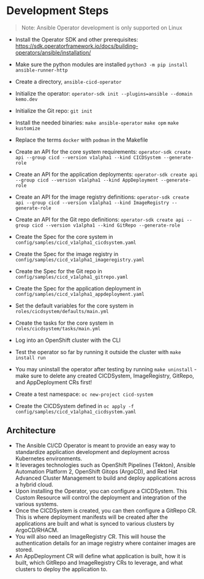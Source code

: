 # Development Steps

> Note: Ansible Operator development is only supported on Linux

- Install the Operator SDK and other prerequisites: https://sdk.operatorframework.io/docs/building-operators/ansible/installation/
- Make sure the python modules are installed `python3 -m pip install ansible-runner-http`
- Create a directory, `ansible-cicd-operator`
- Initialize the operator: `operator-sdk init --plugins=ansible --domain kemo.dev`
- Initialize the Git repo: `git init`
- Install the needed binaries: `make ansible-operator` `make opm` `make kustomize`
- Replace the terms `docker` with `podman` in the Makefile

- Create an API for the core system requirements: `operator-sdk create api --group cicd --version v1alpha1 --kind CICDSystem --generate-role`
- Create an API for the application deployments: `operator-sdk create api --group cicd --version v1alpha1 --kind AppDeployment --generate-role`
- Create an API for the image registry definitions: `operator-sdk create api --group cicd --version v1alpha1 --kind ImageRegistry --generate-role`
- Create an API for the Git repo definitions: `operator-sdk create api --group cicd --version v1alpha1 --kind GitRepo --generate-role`

- Create the Spec for the core system in `config/samples/cicd_v1alpha1_cicdsystem.yaml`
- Create the Spec for the image registry in `config/samples/cicd_v1alpha1_imageregistry.yaml`
- Create the Spec for the Git repo in `config/samples/cicd_v1alpha1_gitrepo.yaml`
- Create the Spec for the application deployment in `config/samples/cicd_v1alpha1_appdeployment.yaml`
- Set the default variables for the core system in `roles/cicdsystem/defaults/main.yml`
- Create the tasks for the core system in `roles/cicdsystem/tasks/main.yml`
- Log into an OpenShift cluster with the CLI
- Test the operator so far by running it outside the cluster with `make install run`
- You may uninstall the operator after testing by running `make uninstall` - make sure to delete any created CICDSystem, ImageRegistry, GitRepo, and AppDeployment CRs first!
- Create a test namespace: `oc new-project cicd-system`
- Create the CICDSystem defined in `oc apply -f config/samples/cicd_v1alpha1_cicdsystem.yaml`

## Architecture

- The Ansible CI/CD Operator is meant to provide an easy way to standardize application development and deployment across Kubernetes environments.
- It leverages technologies such as OpenShift Pipelines (Tekton), Ansible Automation Platform 2, OpenShift Gitops (ArgoCD), and Red Hat Advanced Cluster Management to build and deploy applications across a hybrid cloud.
- Upon installing the Operator, you can configure a CICDSystem.  This Custom Resource will control the deployment and integration of the various systems.
- Once the CICDSystem is created, you can then configure a GitRepo CR.  This is where deployment manifests will be created after the applications are built and what is synced to various clusters by ArgoCD/RHACM.
- You will also need an ImageRegistry CR.  This will house the authentication details for an image registry where container images are stored.
- An AppDeployment CR will define what application is built, how it is built, which GitRepo and ImageRegistry CRs to leverage, and what clusters to deploy the application to.